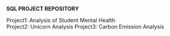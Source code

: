 **SQL PROJECT REPOSITORY**

Project1: Analysis of Student Mental Health <br>
Project2: Unicorn Analysis 
Project3: Carbon Emission Analysis
